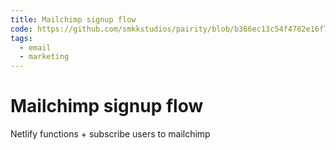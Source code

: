 ```yaml
---
title: Mailchimp signup flow
code: https://github.com/smkkstudios/pairity/blob/b366ec13c54f4782e16f79c18d1795e10c574102/functions/signUp.js
tags: 
  - email
  - marketing
---
```


# Mailchimp signup flow

Netlify functions + subscribe users to mailchimp
